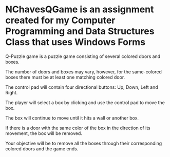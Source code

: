 # NChavesQGame is an assignment created for my Computer Programming and Data Structures Class that uses Windows Forms

Q-Puzzle game is a puzzle game consisting of several colored doors and boxes.
   
The number of doors and boxes may vary, however, for the same-colored boxes there must be at least one matching colored door.

The control pad will contain four directional buttons: Up, Down, Left and Right.
   
The player will select a box by clicking and use the control pad to move the box.

The box will continue to move until it hits a wall or another box. 

If there is a door with the same color of the box in the direction of its movement, the box will be removed.

Your objective will be to remove all the boxes through their corresponding colored doors and the game ends.
